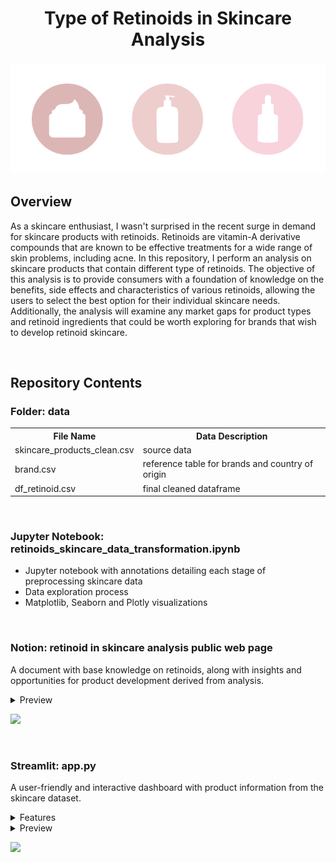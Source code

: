 <h1 align="center">
	Type of Retinoids in Skincare Analysis
</h1>

<h3 align="center">
	<img src="https://github.com/DOCUVESTA/retinoids-skincare-analysis/blob/b8efb6d619d66c985561b37f0d3433b24eaa746a/assets/header_retinoid.png"/>
</h3>


## Overview
As a skincare enthusiast, I wasn't surprised in the recent surge in demand for skincare products with retinoids. Retinoids are vitamin-A derivative compounds that are known to be effective treatments for a wide range of skin problems, including acne. In this repository, I perform an analysis on skincare products that contain different type of retinoids. The objective of this analysis is to provide consumers with a foundation of knowledge on the benefits, side effects and characteristics of various retinoids, allowing the users to select the best option for their individual skincare needs. Additionally, the analysis will examine any market gaps for product types and retinoid ingredients that could be worth exploring for brands that wish to develop retinoid skincare.

<br>

## Repository Contents
### Folder: data
<table style="width:100%">
    <tr>
        <th>File Name</th>
        <th>Data Description</th>
    </tr>
    <tr>
        <td>skincare_products_clean.csv</td>
        <td>source data</td>
    </tr>
    <tr>
        <td>brand.csv</td>
        <td>reference table for brands and country of origin</td>
    </tr>
    <tr>
        <td>df_retinoid.csv</td>
        <td>final cleaned dataframe</td>
    </tr>
</table>

<br>

### Jupyter Notebook: retinoids_skincare_data_transformation.ipynb
- Jupyter notebook with annotations detailing each stage of preprocessing skincare data
- Data exploration process
- Matplotlib, Seaborn and Plotly visualizations

<br>

### Notion: retinoid in skincare analysis public web page
A document with base knowledge on retinoids, along with insights and opportunities for product development derived from analysis.
</details>
<details closed>
<summary>Preview</summary>
<br>
	
![Report](https://github.com/DOCUVESTA/retinoids-skincare-analysis/blob/b8efb6d619d66c985561b37f0d3433b24eaa746a/assets/preview_report_retinoid.png)	
</details>

<p>
  <a href="https://docuvesta.notion.site/Retinoid-in-Skincare-Analysis-b971020483814374badacd4bba8764a3?pvs=4"><img src="https://img.shields.io/badge/Access-webpage-blue?style=for-the-badge&color=%230094AE"></a>
</p>

<br>

### Streamlit: app.py
A user-friendly and interactive dashboard with product information from the skincare dataset.
</details>
<details closed>
<summary>Features</summary>
<br>
<ul>
  <li>Filter Selectors:
    <ul>
      <li>Retinoid(s)</li>
      <li>Product Type(s) </li>
    </ul>
  </li>
  <li>View the following information based on your selected filters:
    <ul>
      <li>Number of products</li>
      <li>Highest priced product</li>
      <li>Lowest priced product</li>
    </ul>
  <li>Product information chart (hover over points in chart to display product information)
    <ul>
      <li>Brand name</li>
      <li>Product type</li>
      <li>Price in USD</li>
      <li>Full product name</li>
      <li>Country of origin of brand</li>
    </ul>
</details>
</details>
<details closed>
<summary>Preview</summary>
<br>
    
![Dashboard](https://github.com/DOCUVESTA/retinoids-skincare-analysis/blob/b8efb6d619d66c985561b37f0d3433b24eaa746a/assets/Dashboard.png)

</details>
<p>
  <a href="https://retinoid-skincare-dashboard.streamlit.app"><img src="https://img.shields.io/badge/Access-dashboard-blue?style=for-the-badge"></a>
</p>
